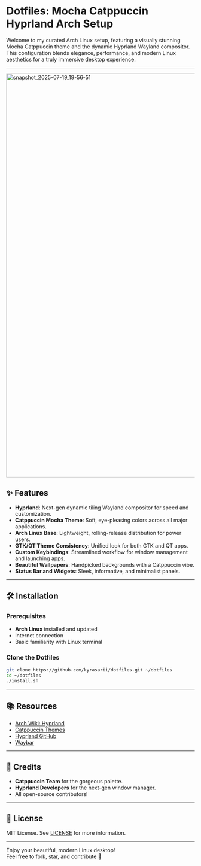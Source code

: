 # Dotfiles: Mocha Catppuccin Hyprland Arch Setup

Welcome to my curated Arch Linux setup, featuring a visually stunning Mocha Catppuccin theme and the dynamic Hyprland Wayland compositor. This configuration blends elegance, performance, and modern Linux aesthetics for a truly immersive desktop experience.

---

<img width="1920" height="1080" alt="snapshot_2025-07-19_19-56-51" src="https://github.com/user-attachments/assets/34ba1636-ecd1-487c-80e3-e500927d3f11" />


## ✨ Features

- **Hyprland**: Next-gen dynamic tiling Wayland compositor for speed and customization.
- **Catppuccin Mocha Theme**: Soft, eye-pleasing colors across all major applications.
- **Arch Linux Base**: Lightweight, rolling-release distribution for power users.
- **GTK/QT Theme Consistency**: Unified look for both GTK and QT apps.
- **Custom Keybindings**: Streamlined workflow for window management and launching apps.
- **Beautiful Wallpapers**: Handpicked backgrounds with a Catppuccin vibe.
- **Status Bar and Widgets**: Sleek, informative, and minimalist panels.

---

## 🛠️ Installation

### Prerequisites

- **Arch Linux** installed and updated
- Internet connection
- Basic familiarity with Linux terminal

### Clone the Dotfiles

```sh
git clone https://github.com/kyrasarii/dotfiles.git ~/dotfiles
cd ~/dotfiles
./install.sh
```

---

## 📚 Resources

- [Arch Wiki: Hyprland](https://wiki.archlinux.org/title/Hyprland)
- [Catppuccin Themes](https://github.com/catppuccin)
- [Hyprland GitHub](https://github.com/hyprwm/Hyprland)
- [Waybar](https://github.com/Alexays/Waybar)

---

## 🌸 Credits

- **Catppuccin Team** for the gorgeous palette.
- **Hyprland Developers** for the next-gen window manager.
- All open-source contributors!

---

## 🏁 License

MIT License. See [LICENSE](LICENSE) for more information.

---

Enjoy your beautiful, modern Linux desktop!  
Feel free to fork, star, and contribute 🌱
